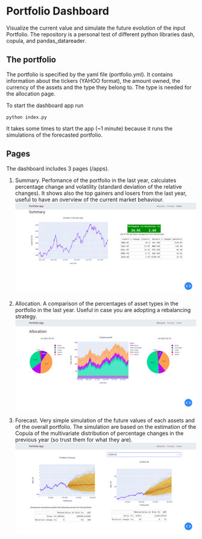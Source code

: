 # Portfolio Dashboard

Visualize the current value and simulate the future evolution of the input Portfolio.
The repository is a personal test of different python libraries dash, copula, and pandas_datareader. 

## The portfolio

The portfolio is specified by the yaml file (portfolio.yml). It contains information about the tickers (YAHOO format), the amount owned, the currency of the assets and the type they belong to. The type is needed for the allocation page.

To start the dashboard app run
```
python index.py
```
It takes some times to start the app (~1 minute) because it runs the simulations of the forecasted portfolio.

## Pages

The dashboard includes 3 pages (/apps).

 1. Summary. Perfomance of the portfolio in the last year, calculates percentage change and volatility (standard deviation of the relative changes). It shows also the top gainers and losers from the last year, useful to have an overview of the current market behaviour.
![home_screenshot](imgs/home.png)

 2. Allocation. A comparison of the percentages of asset types in the portfolio in the last year. Useful in case you are adopting a rebalancing strategy.
![allocation_screenshot](imgs/allocation.png)

 3. Forecast. Very simple simulation of the future values of each assets and of the overall portfolio. The simulation are based on the estimation of the Copula of the multivariate distribution of percentage changes in the previous year (so trust them for what they are).
![forecast_screenshot](imgs/forecast.png)

